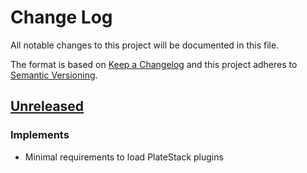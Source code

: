 # Change Log
All notable changes to this project will be documented in this file.

The format is based on [Keep a Changelog](http://keepachangelog.com/)
and this project adheres to [Semantic Versioning](http://semver.org/).

## [Unreleased]
### Implements
- Minimal requirements to load PlateStack plugins

[Unreleased]: https://github.com/PlateStack/PlateBukkit/compare/v0.0.0...HEAD
